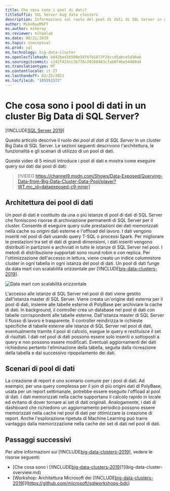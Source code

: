 ```yaml
---
title: Che cosa sono i pool di dati?
titleSuffix: SQL Server big data clusters
description: Informazioni sul ruolo del pool di dati di SQL Server in un cluster Big Data di SQL Server e sull'architettura e sulle funzionalità di un pool di dati SQL.
author: MikeRayMSFT
ms.author: mikeray
ms.reviewer: mihaelab
ms.date: 08/21/2019
ms.topic: conceptual
ms.prod: sql
ms.technology: big-data-cluster
ms.openlocfilehash: bd42bed16500e58f6fb1873f28ccd5abce5d30ab
ms.sourcegitcommit: c242f423cc3b776c20268483cfab0f4be54460d4
ms.translationtype: MT
ms.contentlocale: it-IT
ms.lasthandoff: 03/25/2021
ms.locfileid: "105551572"
---
```

# <a name="what-are-data-pools-in-a-sql-server-big-data-cluster"></a>Che cosa sono i pool di dati in un cluster Big Data di SQL Server?

[!INCLUDE[SQL Server 2019](../includes/applies-to-version/sqlserver2019.md)]

Questo articolo descrive il ruolo dei *pool di dati di SQL Server* in un cluster Big Data di SQL Server. Le sezioni seguenti descrivono l'architettura, le funzionalità e gli scenari di utilizzo di un pool di dati.

Questo video di 5 minuti introduce i pool di dati e mostra come eseguire query sui dati dai pool di dati:

> [!VIDEO https://channel9.msdn.com/Shows/Data-Exposed/Querying-Data-from-Big-Data-Cluster-Data-Pool/player?WT.mc_id=dataexposed-c9-niner]

## <a name="data-pool-architecture"></a>Architettura dei pool di dati

Un pool di dati è costituito da una o più istanze di pool di dati di SQL Server che forniscono risorse di archiviazione permanenti di SQL Server per il cluster. Consente di eseguire query sulle prestazioni dei dati memorizzati nella cache su origini dati esterne e l'offload del lavoro. I dati vengono inseriti nel pool di dati usando query T-SQL o processi Spark. Per migliorare le prestazioni tra set di dati di grandi dimensioni, i dati inseriti vengono distribuiti in partizioni e archiviati in tutte le istanze di SQL Server nel pool. I metodi di distribuzione supportati sono round robin e con replica. Per l'ottimizzazione dell'accesso in lettura, viene creato un indice columnstore cluster in ogni tabella in ogni istanza del pool di dati. Un pool di dati funge da data mart con scalabilità orizzontale per [!INCLUDE[big-data-clusters-2019](../includes/ssbigdataclusters-ss-nover.md)].

![Data mart con scalabilità orizzontale](media/concept-data-pool/data-virtualization-improvements.png)

L'accesso alle istanze di SQL Server nel pool di dati viene gestito dall'istanza master di SQL Server. Viene creata un'origine dati esterna per il pool di dati, insieme alle tabelle esterne di PolyBase per archiviare la cache di dati. In background, il controller crea un database nel pool di dati con tabelle corrispondenti alle tabelle esterne. Dall'istanza master di SQL Server il flusso di lavoro è trasparente. Il controller reindirizza le richieste specifiche di tabelle esterne alle istanze di SQL Server nel pool di dati, eventualmente tramite il pool di calcolo, esegue le query e restituisce il set di risultati. I dati nel pool di dati possono essere solo inseriti o sottoposti a query e non possono essere modificati. Eventuali aggiornamenti dei dati richiedono pertanto l'eliminazione della tabella, seguita dalla ricreazione della tabella e dal successivo ripopolamento dei dati.

## <a name="data-pool-scenarios"></a>Scenari di pool di dati

 La creazione di report è uno scenario comune per i pool di dati. Ad esempio, per una query complessa per il join di più origini dati di PolyBase, usata per un report settimanale, potrebbe essere eseguito l'offload al pool di dati. I dati memorizzati nella cache supportano il calcolo rapido in locale ed evitano di dover tornare ai set di dati originali. Analogamente, i dati di dashboard che richiedono un aggiornamento periodico possono essere memorizzati nella cache nel pool di dati per ottimizzare la creazione di report. Anche l'esplorazione ripetuta di Machine Learning può trarre vantaggio dalla memorizzazione nella cache dei set di dati nel pool di dati.

## <a name="next-steps"></a>Passaggi successivi

Per altre informazioni sui [!INCLUDE[big-data-clusters-2019](../includes/ssbigdataclusters-ss-nover.md)], vedere le risorse seguenti:

- [Che cosa sono i [!INCLUDE[big-data-clusters-2019](../includes/ssbigdataclusters-ver15.md)]?](big-data-cluster-overview.md)
- [Workshop: Architettura Microsoft dei [!INCLUDE[big-data-clusters-2019](../includes/ssbigdataclusters-ss-nover.md)]](https://github.com/microsoft/sqlworkshops-bdc)
